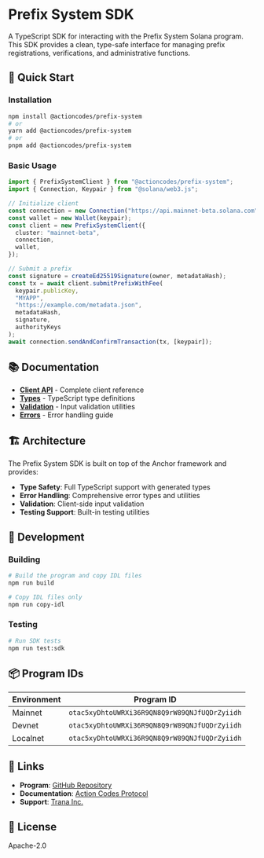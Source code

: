 # Prefix System SDK

A TypeScript SDK for interacting with the Prefix System Solana program. This SDK provides a clean, type-safe interface for managing prefix registrations, verifications, and administrative functions.

## 🚀 Quick Start

### Installation

```bash
npm install @actioncodes/prefix-system
# or
yarn add @actioncodes/prefix-system
# or
pnpm add @actioncodes/prefix-system
```

### Basic Usage

```typescript
import { PrefixSystemClient } from "@actioncodes/prefix-system";
import { Connection, Keypair } from "@solana/web3.js";

// Initialize client
const connection = new Connection("https://api.mainnet-beta.solana.com");
const wallet = new Wallet(keypair);
const client = new PrefixSystemClient({
  cluster: "mainnet-beta",
  connection,
  wallet,
});

// Submit a prefix
const signature = createEd25519Signature(owner, metadataHash);
const tx = await client.submitPrefixWithFee(
  keypair.publicKey,
  "MYAPP",
  "https://example.com/metadata.json",
  metadataHash,
  signature,
  authorityKeys
);
await connection.sendAndConfirmTransaction(tx, [keypair]);
```

## 📚 Documentation

- **[Client API](./docs/client.md)** - Complete client reference
- **[Types](./docs/types.md)** - TypeScript type definitions
- **[Validation](./docs/validation.md)** - Input validation utilities
- **[Errors](./docs/errors.md)** - Error handling guide

## 🏗️ Architecture

The Prefix System SDK is built on top of the Anchor framework and provides:

- **Type Safety**: Full TypeScript support with generated types
- **Error Handling**: Comprehensive error types and utilities
- **Validation**: Client-side input validation
- **Testing Support**: Built-in testing utilities

## 🔧 Development

### Building

```bash
# Build the program and copy IDL files
npm run build

# Copy IDL files only
npm run copy-idl
```

### Testing

```bash
# Run SDK tests
npm run test:sdk
```

## 📦 Program IDs

| Environment | Program ID |
|-------------|------------|
| Mainnet | `otac5xyDhtoUWRXi36R9QN8Q9rW89QNJfUQDrZyiidh` |
| Devnet | `otac5xyDhtoUWRXi36R9QN8Q9rW89QNJfUQDrZyiidh` |
| Localnet | `otac5xyDhtoUWRXi36R9QN8Q9rW89QNJfUQDrZyiidh` |

## 🔗 Links

- **Program**: [GitHub Repository](https://github.com/otaprotocol/prefix-system)
- **Documentation**: [Action Codes Protocol](https://docs.ota.codes)
- **Support**: [Trana Inc.](mailto:ops@trana.network)

## 📄 License

Apache-2.0

